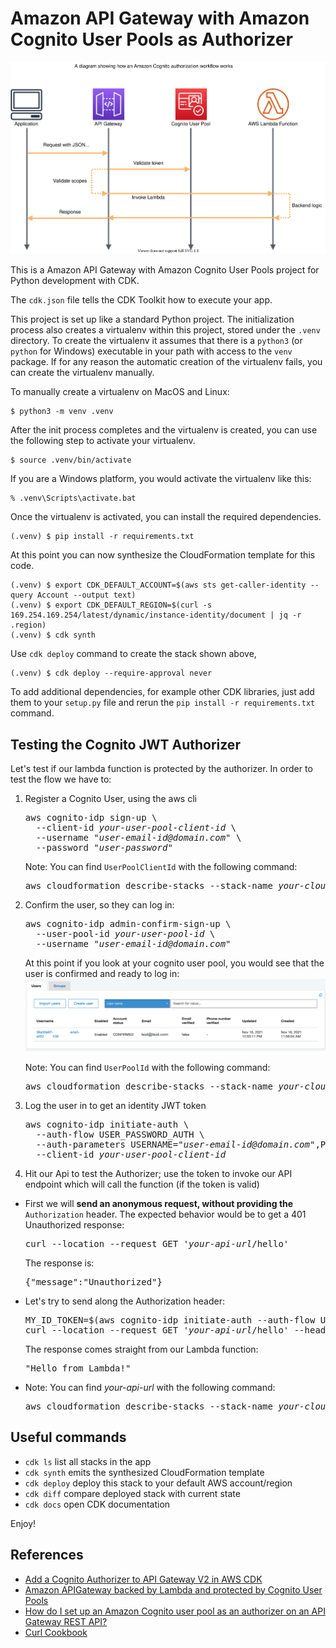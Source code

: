 
# Amazon API Gateway with Amazon Cognito User Pools as Authorizer

![amazon-cognito-api-lambda](./amazon-cognito-api-lambda.svg)

This is a Amazon API Gateway with Amazon Cognito User Pools project for Python development with CDK.

The `cdk.json` file tells the CDK Toolkit how to execute your app.

This project is set up like a standard Python project.  The initialization
process also creates a virtualenv within this project, stored under the `.venv`
directory.  To create the virtualenv it assumes that there is a `python3`
(or `python` for Windows) executable in your path with access to the `venv`
package. If for any reason the automatic creation of the virtualenv fails,
you can create the virtualenv manually.

To manually create a virtualenv on MacOS and Linux:

```
$ python3 -m venv .venv
```

After the init process completes and the virtualenv is created, you can use the following
step to activate your virtualenv.

```
$ source .venv/bin/activate
```

If you are a Windows platform, you would activate the virtualenv like this:

```
% .venv\Scripts\activate.bat
```

Once the virtualenv is activated, you can install the required dependencies.

```
(.venv) $ pip install -r requirements.txt
```

At this point you can now synthesize the CloudFormation template for this code.

```
(.venv) $ export CDK_DEFAULT_ACCOUNT=$(aws sts get-caller-identity --query Account --output text)
(.venv) $ export CDK_DEFAULT_REGION=$(curl -s 169.254.169.254/latest/dynamic/instance-identity/document | jq -r .region)
(.venv) $ cdk synth
```

Use `cdk deploy` command to create the stack shown above,

```
(.venv) $ cdk deploy --require-approval never
```

To add additional dependencies, for example other CDK libraries, just add
them to your `setup.py` file and rerun the `pip install -r requirements.txt`
command.

## Testing the Cognito JWT Authorizer

Let's test if our lambda function is protected by the authorizer.
In order to test the flow we have to:

1. Register a Cognito User, using the aws cli
   <pre>
   aws cognito-idp sign-up \
     --client-id <i>your-user-pool-client-id</i> \
     --username "<i>user-email-id@domain.com</i>" \
     --password "<i>user-password</i>"
   </pre>
   Note: You can find `UserPoolClientId` with the following command:
   <pre>
   aws cloudformation describe-stacks --stack-name <i>your-cloudformation-stack-name</i> | jq -r '.Stacks[0].Outputs | map(select(.OutputKey == "UserPoolClientId")) | .[0].OutputValue'
   </pre>

2. Confirm the user, so they can log in:
   <pre>
   aws cognito-idp admin-confirm-sign-up \
     --user-pool-id <i>your-user-pool-id</i> \
     --username "<i>user-email-id@domain.com</i>"
   </pre>
   At this point if you look at your cognito user pool, you would see that the user is confirmed and ready to log in:
   ![amazon-cognito-user-pool-users](./resources/amazon-cognito-user-pool-users.png)

   Note: You can find `UserPoolId` with the following command:
   <pre>
   aws cloudformation describe-stacks --stack-name <i>your-cloudformation-stack-name</i> | jq -r '.Stacks[0].Outputs | map(select(.OutputKey == "UserPoolId")) | .[0].OutputValue'
   </pre>

3. Log the user in to get an identity JWT token
   <pre>
   aws cognito-idp initiate-auth \
     --auth-flow USER_PASSWORD_AUTH \
     --auth-parameters USERNAME="<i>user-email-id@domain.com</i>",PASSWORD="<i>user-password</i>" \
     --client-id <i>your-user-pool-client-id</i>
   </pre>

4. Hit our Api to test the Authorizer; use the token to invoke our API endpoint which will call the function (if the token is valid) <br/>
 * First we will **send an anonymous request, without providing the** `Authorization` header. The expected behavior would be to get a 401 Unauthorized response:
   <pre>
   curl --location --request GET '<i>your-api-url</i>/hello'
   </pre>
   The response is:
   <pre>
   {"message":"Unauthorized"}
   </pre>

  * Let's try to send along the Authorization header:
    <pre>
    MY_ID_TOKEN=$(aws cognito-idp initiate-auth --auth-flow USER_PASSWORD_AUTH --auth-parameters USERNAME="<i>user-email-id@domain.com</i>",PASSWORD="<i>user-password</i>" --client-id <i>your-user-pool-client-id</i> | jq -r '.AuthenticationResult.IdToken')
    curl --location --request GET '<i>your-api-url</i>/hello' --header "Authorization: ${MY_ID_TOKEN}"
    </pre>
    The response comes straight from our Lambda function:
    <pre>
    "Hello from Lambda!"
    </pre>

  * Note: You can find <i>your-api-url</i> with the following command:
    <pre>
    aws cloudformation describe-stacks --stack-name <i>your-cloudformation-stack-name</i> | jq -r '.Stacks[0].Outputs | map(select(.ExportName == "ApiGatewayRestApiEndpoint")) | .[0].OutputValue'
    </pre>

## Useful commands

 * `cdk ls`          list all stacks in the app
 * `cdk synth`       emits the synthesized CloudFormation template
 * `cdk deploy`      deploy this stack to your default AWS account/region
 * `cdk diff`        compare deployed stack with current state
 * `cdk docs`        open CDK documentation

Enjoy!

## References

 * [Add a Cognito Authorizer to API Gateway V2 in AWS CDK](https://bobbyhadz.com/blog/aws-cdk-api-authorizer)
 * [Amazon APIGateway backed by Lambda and protected by Cognito User Pools](https://github.com/aws-samples/aws-cdk-examples/tree/master/typescript/cognito-api-lambda)
 * [How do I set up an Amazon Cognito user pool as an authorizer on an API Gateway REST API?](https://aws.amazon.com/premiumsupport/knowledge-center/api-gateway-cognito-user-pool-authorizer/)
 * [Curl Cookbook](https://catonmat.net/cookbooks/curl)

